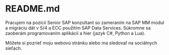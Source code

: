 # README.md

Pracujem na pozícii Senior SAP konzultant so zameraním na SAP MM modul a migráciu dát v S/4 a ECC použitím SAP Data Services. Súkromne sa zaoberám programovaním aplikácií a hier (jazyk C#, Python a Lua).

Môžete si pozrieť moju webovú stránku alebo ma sledovať na sociálnych sieťach.
